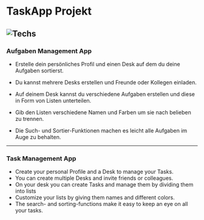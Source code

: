 # TaskApp Projekt
![Techs](https://img.shields.io/badge/Made%20with-"HTML"SCSS"JS"Node"Express"MongoDB-blue?style=for-the-badge)
---
### Aufgaben Management App
* Erstelle dein persönliches Profil und einen Desk auf dem du deine Aufgaben sortierst.
* Du kannst mehrere Desks erstellen und Freunde oder Kollegen einladen.
* Auf deinem Desk kannst du verschiedene Aufgaben erstellen und diese in Form von Listen unterteilen.
* Gib den Listen verschiedene Namen und Farben um sie nach belieben zu trennen.

* Die Such- und Sortier-Funktionen machen es leicht alle Aufgaben im Auge zu behalten.

---
### Task Management App
* Create your personal Profile and a Desk to manage your Tasks.
* You can create multiple Desks and invite friends or colleagues.
* On your desk you can create Tasks and manage them by dividing them into lists
* Customize your lists by giving them names and different colors.
* The search- and sorting-functions make it easy to keep an eye on all your tasks.